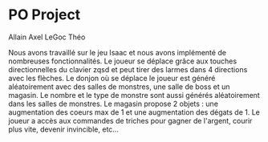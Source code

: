 # PO Project

Allain Axel
LeGoc Théo

Nous avons travaillé sur le jeu Isaac et nous avons implémenté de nombreuses fonctionnalités.
Le joueur se déplace grâce aux touches directionnelles du clavier zqsd et peut tirer des larmes dans 4 directions avec les flèches.
Le donjon où se déplace le joueur est généré aléatoirement avec des salles de monstres, une salle de boss et un magasin.
Le nombre et le type de monstre sont aussi générés aléatoirement dans les salles de monstres.
Le magasin propose 2 objets : une augmentation des coeurs max de 1 et une augmentation des dégats de 1.
Le joueur a accès aux commandes de triches pour gagner de l'argent, courir plus vite, devenir invincible, etc...
